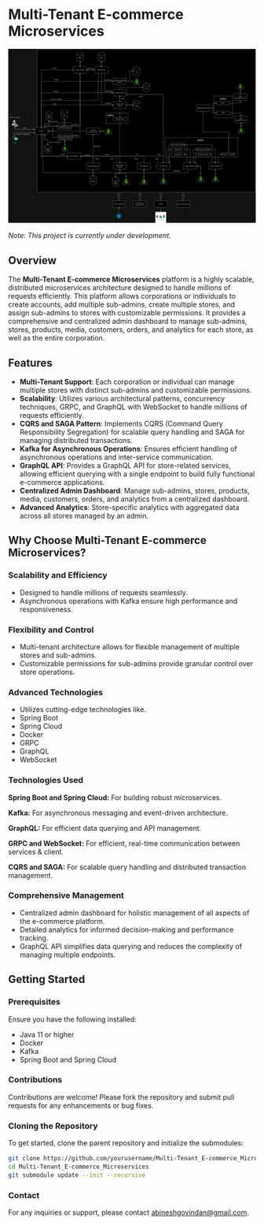 # Multi-Tenant E-commerce Microservices

![System Architecture](resources/SAv2.jpg)

*Note: This project is currently under development.*

## Overview

The **Multi-Tenant E-commerce Microservices** platform is a highly scalable, distributed microservices architecture designed to handle millions of requests efficiently. This platform allows corporations or individuals to create accounts, add multiple sub-admins, create multiple stores, and assign sub-admins to stores with customizable permissions. 
It provides a comprehensive and centralized admin dashboard to manage sub-admins, stores, products, media, customers, orders, and analytics for each store, as well as the entire corporation.

## Features

- **Multi-Tenant Support**: Each corporation or individual can manage multiple stores with distinct sub-admins and customizable permissions.
- **Scalability**: Utilizes various architectural patterns, concurrency techniques, GRPC, and GraphQL with WebSocket to handle millions of requests efficiently.
- **CQRS and SAGA Pattern**: Implements CQRS (Command Query Responsibility Segregation) for scalable query handling and SAGA for managing distributed transactions.
- **Kafka for Asynchronous Operations**: Ensures efficient handling of asynchronous operations and inter-service communication.
- **GraphQL API**: Provides a GraphQL API for store-related services, allowing efficient querying with a single endpoint to build fully functional e-commerce applications.
- **Centralized Admin Dashboard**: Manage sub-admins, stores, products, media, customers, orders, and analytics from a centralized dashboard.
- **Advanced Analytics**: Store-specific analytics with aggregated data across all stores managed by an admin.

## Why Choose Multi-Tenant E-commerce Microservices?

### Scalability and Efficiency
- Designed to handle millions of requests seamlessly.
- Asynchronous operations with Kafka ensure high performance and responsiveness.

### Flexibility and Control
- Multi-tenant architecture allows for flexible management of multiple stores and sub-admins.
- Customizable permissions for sub-admins provide granular control over store operations.

### Advanced Technologies
- Utilizes cutting-edge technologies like.
- Spring Boot
- Spring Cloud
- Docker
- GRPC
- GraphQL
- WebSocket

### Technologies Used
  **Spring Boot and Spring Cloud:** For building robust microservices.

  **Kafka:** For asynchronous messaging and event-driven architecture.

  **GraphQL:** For efficient data querying and API management.

  **GRPC and WebSocket:** For efficient, real-time communication between services & client.
  
**CQRS and SAGA:** For scalable query handling and distributed transaction management.
### Comprehensive Management
- Centralized admin dashboard for holistic management of all aspects of the e-commerce platform.
- Detailed analytics for informed decision-making and performance tracking.
- GraphQL API simplifies data querying and reduces the complexity of managing multiple endpoints.

## Getting Started

### Prerequisites

Ensure you have the following installed:
- Java 11 or higher
- Docker
- Kafka
- Spring Boot and Spring Cloud

### Contributions
Contributions are welcome! Please fork the repository and submit pull requests for any enhancements or bug fixes.
### Cloning the Repository

To get started, clone the parent repository and initialize the submodules:

```sh
git clone https://github.com/yourusername/Multi-Tenant_E-commerce_Microservices.git
cd Multi-Tenant_E-commerce_Microservices
git submodule update --init --recursive
```

### Contact
For any inquiries or support, please contact abineshgovindan@gmail.com.